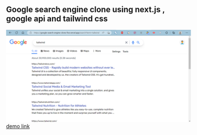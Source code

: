 ## Google search engine clone using next.js , google api and tailwind css
![banner](https://github.com/pavanKumarKR2000/google-search-engine-clone/blob/main/google-search-engine-clone.png?raw=true)
[demo link](https://google-search-engine-clone-five.vercel.app/)
